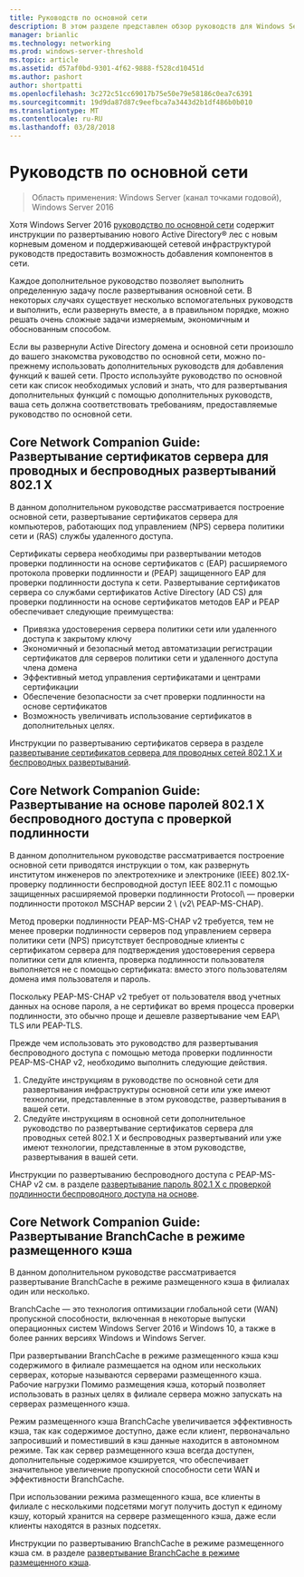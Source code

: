 ```yaml
---
title: Руководств по основной сети
description: В этом разделе представлен обзор руководств для Windows Server 2016 руководства по основной сети
manager: brianlic
ms.technology: networking
ms.prod: windows-server-threshold
ms.topic: article
ms.assetid: d57af0bd-9301-4f62-9888-f528cd10451d
ms.author: pashort
author: shortpatti
ms.openlocfilehash: 3c272c51cc69017b75e50e79e58186c0ea7c6391
ms.sourcegitcommit: 19d9da87d87c9eefbca7a3443d2b1df486b0b010
ms.translationtype: MT
ms.contentlocale: ru-RU
ms.lasthandoff: 03/28/2018
---
```

# <a name="core-network-companion-guides"></a>Руководств по основной сети

>Область применения: Windows Server (канал точками годовой), Windows Server 2016

Хотя Windows Server 2016 [руководство по основной сети](https://technet.microsoft.com/windows-server-docs/networking/core-network-guide/core-network-guide) содержит инструкции по развертыванию нового Active Directory&reg; лес с новым корневым доменом и поддерживающей сетевой инфраструктурой руководств предоставить возможность добавления компонентов в сети.

Каждое дополнительное руководство позволяет выполнить определенную задачу после развертывания основной сети. В некоторых случаях существует несколько вспомогательных руководств и выполнить, если развернуть вместе, а в правильном порядке, можно решать очень сложные задачи измеряемым, экономичным и обоснованным способом.

Если вы развернули Active Directory домена и основной сети произошло до вашего знакомства руководство по основной сети, можно по-прежнему использовать дополнительных руководств для добавления функций к вашей сети. Просто используйте руководство по основной сети как список необходимых условий и знать, что для развертывания дополнительных функций с помощью дополнительных руководств, ваша сеть должна соответствовать требованиям, предоставляемые руководство по основной сети.

## <a name="core-network-companion-guide-deploy-server-certificates-for-8021x-wired-and-wireless-deployments"></a>Core Network Companion Guide: Развертывание сертификатов сервера для проводных и беспроводных развертываний 802.1 X 

В данном дополнительном руководстве рассматривается построение основной сети, развертывание сертификатов сервера для компьютеров, работающих под управлением \(NPS\) сервера политики сети и \(RAS\) службы удаленного доступа.

Сертификаты сервера необходимы при развертывании методов проверки подлинности на основе сертификатов с \(EAP\) расширяемого протокола проверки подлинности и \(PEAP\) защищенного EAP для проверки подлинности доступа к сети. Развертывание сертификатов сервера со службами сертификатов Active Directory \(AD CS\) для проверки подлинности на основе сертификатов методов EAP и PEAP обеспечивает следующие преимущества:

- Привязка удостоверения сервера политики сети или удаленного доступа к закрытому ключу
- Экономичный и безопасный метод автоматизации регистрации сертификатов для серверов политики сети и удаленного доступа члена домена
- Эффективный метод управления сертификатами и центрами сертификации
- Обеспечение безопасности за счет проверки подлинности на основе сертификатов
- Возможность увеличивать использование сертификатов в дополнительных целях.
  
Инструкции по развертыванию сертификатов сервера в разделе [развертывание сертификатов сервера для проводных сетей 802.1 X и беспроводных развертываний](server-certs/Deploy-Server-Certificates-for-802.1X-Wired-and-Wireless-Deployments.md).  
## <a name="core-network-companion-guide-deploy-password-based-8021x-authenticated-wireless-access"></a>Core Network Companion Guide: Развертывание на основе паролей 802.1 X беспроводного доступа с проверкой подлинности

В данном дополнительном руководстве рассматривается построение основной сети приводятся инструкции о том, как развернуть институтом инженеров по электротехнике и электронике \(IEEE\) 802.1X\-проверку подлинности беспроводной доступ IEEE 802.11 с помощью защищенных расширяемой проверки подлинности Protocol\ — проверки подлинности протокол MSCHAP версии 2 \ (v2\ PEAP\-MS\-CHAP).

Метод проверки подлинности PEAP\-MS\-CHAP v2 требуется, тем не менее проверки подлинности серверов под управлением сервера политики сети \(NPS\) присутствует беспроводные клиенты с сертификатом сервера для подтверждения удостоверения сервера политики сети для клиента, проверка подлинности пользователя выполняется не с помощью сертификата: вместо этого пользователям домена имя пользователя и пароль.

Поскольку PEAP\-MS\-CHAP v2 требует от пользователя ввод учетных данных на основе пароля, а не сертификат во время процесса проверки подлинности, это обычно проще и дешевле развертывание чем EAP\ TLS или PEAP\-TLS.

Прежде чем использовать это руководство для развертывания беспроводного доступа с помощью метода проверки подлинности PEAP\-MS\-CHAP v2, необходимо выполнить следующие действия.

1. Следуйте инструкциям в руководстве по основной сети для развертывания инфраструктуры основной сети или уже имеют технологии, представленные в этом руководстве, развертывания в вашей сети.
2. Следуйте инструкциям в основной сети дополнительное руководство по развертывание сертификатов сервера для проводных сетей 802.1 X и беспроводных развертываний или уже имеют технологии, представленные в этом руководстве, развертывания в вашей сети.

Инструкции по развертыванию беспроводного доступа с PEAP\-MS\-CHAP v2 см. в разделе [развертывание пароль 802.1 X с проверкой подлинности беспроводного доступа на основе](wireless/a-deploy-8021X-wireless-access.md).

## <a name="core-network-companion-guide-deploy-branchcache-hosted-cache-mode"></a>Core Network Companion Guide: Развертывание BranchCache в режиме размещенного кэша

В данном дополнительном руководстве рассматривается развертывание BranchCache в режиме размещенного кэша в филиалах один или несколько.

BranchCache — это технология оптимизации глобальной сети (WAN) пропускной способности, включенная в некоторые выпуски операционных систем Windows Server 2016 и Windows 10, а также в более ранних версиях Windows и Windows Server.

При развертывании BranchCache в режиме размещенного кэша кэш содержимого в филиале размещается на одном или нескольких серверах, которые называются серверами размещенного кэша. Рабочие нагрузки Помимо размещения кэша, который позволяет использовать в разных целях в филиале сервера можно запускать на серверах размещенного кэша.

Режим размещенного кэша BranchCache увеличивается эффективность кэша, так как содержимое доступно, даже если клиент, первоначально запросивший и поместивший в кэш данные находится в автономном режиме. Так как сервер размещенного кэша всегда доступен, дополнительные содержимое кэшируется, что обеспечивает значительное увеличение пропускной способности сети WAN и эффективности BranchCache.

При использовании режима размещенного кэша, все клиенты в филиале с несколькими подсетями могут получить доступ к единому кэшу, который хранится на сервере размещенного кэша, даже если клиенты находятся в разных подсетях.

Инструкции по развертыванию BranchCache в режиме размещенного кэша см. в разделе [развертывание BranchCache в режиме размещенного кэша](bc-hcm/1-Deploy-Bc-Hcm.md).
